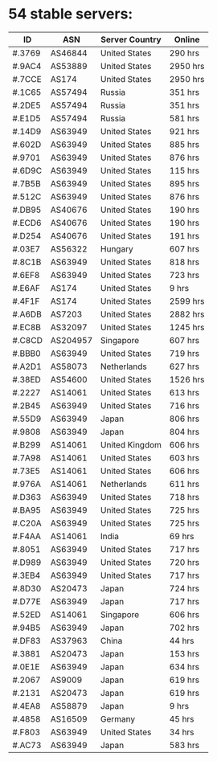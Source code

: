 # 54 stable servers:

| ID | ASN | Server Country | Online |
| ------ | ------ | ------ | ------ |
| #.3769 | AS46844 | United States | 290 hrs |
| #.9AC4 | AS53889 | United States | 2950 hrs |
| #.7CCE | AS174 | United States | 2950 hrs |
| #.1C65 | AS57494 | Russia | 351 hrs |
| #.2DE5 | AS57494 | Russia | 351 hrs |
| #.E1D5 | AS57494 | Russia | 581 hrs |
| #.14D9 | AS63949 | United States | 921 hrs |
| #.602D | AS63949 | United States | 885 hrs |
| #.9701 | AS63949 | United States | 876 hrs |
| #.6D9C | AS63949 | United States | 115 hrs |
| #.7B5B | AS63949 | United States | 895 hrs |
| #.512C | AS63949 | United States | 876 hrs |
| #.DB95 | AS40676 | United States | 190 hrs |
| #.ECD6 | AS40676 | United States | 190 hrs |
| #.D254 | AS40676 | United States | 191 hrs |
| #.03E7 | AS56322 | Hungary | 607 hrs |
| #.8C1B | AS63949 | United States | 818 hrs |
| #.6EF8 | AS63949 | United States | 723 hrs |
| #.E6AF | AS174 | United States | 9 hrs |
| #.4F1F | AS174 | United States | 2599 hrs |
| #.A6DB | AS7203 | United States | 2882 hrs |
| #.EC8B | AS32097 | United States | 1245 hrs |
| #.C8CD | AS204957 | Singapore | 607 hrs |
| #.BBB0 | AS63949 | United States | 719 hrs |
| #.A2D1 | AS58073 | Netherlands | 627 hrs |
| #.38ED | AS54600 | United States | 1526 hrs |
| #.2227 | AS14061 | United States | 613 hrs |
| #.2B45 | AS63949 | United States | 716 hrs |
| #.55D9 | AS63949 | Japan | 806 hrs |
| #.9808 | AS63949 | Japan | 804 hrs |
| #.B299 | AS14061 | United Kingdom | 606 hrs |
| #.7A98 | AS14061 | United States | 603 hrs |
| #.73E5 | AS14061 | United States | 606 hrs |
| #.976A | AS14061 | Netherlands | 611 hrs |
| #.D363 | AS63949 | United States | 718 hrs |
| #.BA95 | AS63949 | United States | 725 hrs |
| #.C20A | AS63949 | United States | 725 hrs |
| #.F4AA | AS14061 | India | 69 hrs |
| #.8051 | AS63949 | United States | 717 hrs |
| #.D989 | AS63949 | United States | 720 hrs |
| #.3EB4 | AS63949 | United States | 717 hrs |
| #.8D30 | AS20473 | Japan | 724 hrs |
| #.D77E | AS63949 | Japan | 717 hrs |
| #.52ED | AS14061 | Singapore | 606 hrs |
| #.94B5 | AS63949 | Japan | 702 hrs |
| #.DF83 | AS37963 | China | 44 hrs |
| #.3881 | AS20473 | Japan | 153 hrs |
| #.0E1E | AS63949 | Japan | 634 hrs |
| #.2067 | AS9009 | Japan | 619 hrs |
| #.2131 | AS20473 | Japan | 619 hrs |
| #.4EA8 | AS58879 | Japan | 9 hrs |
| #.4858 | AS16509 | Germany | 45 hrs |
| #.F803 | AS63949 | United States | 34 hrs |
| #.AC73 | AS63949 | Japan | 583 hrs |


